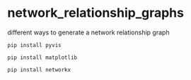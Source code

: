 # network_relationship_graphs
different ways to generate a network relationship graph

```
pip install pyvis

pip install matplotlib

pip install networkx
```
